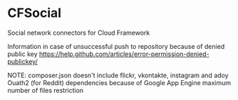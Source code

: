 # CFSocial
Social network connectors for Cloud Framework

Information in case of unsuccessful push to repository because of denied public key
https://help.github.com/articles/error-permission-denied-publickey/

NOTE: composer.json doesn't include flickr, vkontakte, instagram and adoy Ouath2 (for Reddit) dependencies because of
Google App Engine maximum number of files restriction